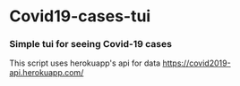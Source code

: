 # Covid19-cases-tui

### Simple tui for seeing Covid-19 cases
This script uses herokuapp's api for data https://covid2019-api.herokuapp.com/
